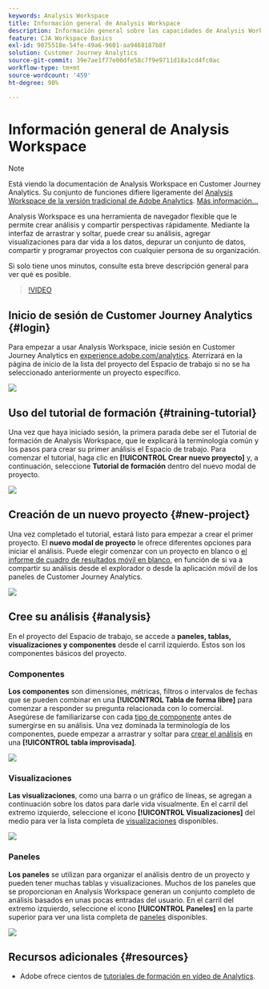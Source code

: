 ```yaml
---
keywords: Analysis Workspace
title: Información general de Analysis Workspace
description: Información general sobre las capacidades de Analysis Workspace
feature: CJA Workspace Basics
exl-id: 9075518e-54fe-49a6-9601-aa9468187b8f
solution: Customer Journey Analytics
source-git-commit: 39e7ae1f77e00dfe58c7f9e9711d18a1cd4fc0ac
workflow-type: tm+mt
source-wordcount: '459'
ht-degree: 98%

---
```


# Información general de Analysis Workspace

>[!NOTE]
>
>Está viendo la documentación de Analysis Workspace en Customer Journey Analytics. Su conjunto de funciones difiere ligeramente del [Analysis Workspace de la versión tradicional de Adobe Analytics](https://experienceleague.adobe.com/docs/analytics/analyze/analysis-workspace/home.html#analysis-workspace). [Más información...](/help/getting-started/cja-aa.md)

Analysis Workspace es una herramienta de navegador flexible que le permite crear análisis y compartir perspectivas rápidamente. Mediante la interfaz de arrastrar y soltar, puede crear su análisis, agregar visualizaciones para dar vida a los datos, depurar un conjunto de datos, compartir y programar proyectos con cualquier persona de su organización.

Si solo tiene unos minutos, consulte esta breve descripción general para ver qué es posible.

>[!VIDEO](https://video.tv.adobe.com/v/26266/?quality=12)

## Inicio de sesión de Customer Journey Analytics {#login}

Para empezar a usar Analysis Workspace, inicie sesión en Customer Journey Analytics en [experience.adobe.com/analytics](https://experience.adobe.com/analytics). Aterrizará en la página de inicio de la lista del proyecto del Espacio de trabajo si no se ha seleccionado anteriormente un proyecto específico.

![](assets/login-analytics.png)

## Uso del tutorial de formación {#training-tutorial}

Una vez que haya iniciado sesión, la primera parada debe ser el Tutorial de formación de Analysis Workspace, que le explicará la terminología común y los pasos para crear su primer análisis el Espacio de trabajo. Para comenzar el tutorial, haga clic en **[!UICONTROL Crear nuevo proyecto]** y, a continuación, seleccione **Tutorial de formación** dentro del nuevo modal de proyecto.

![](assets/training-tutorial.png)

## Creación de un nuevo proyecto {#new-project}

Una vez completado el tutorial, estará listo para empezar a crear el primer proyecto. El **nuevo modal de proyecto** le ofrece diferentes opciones para iniciar el análisis. Puede elegir comenzar con un proyecto en blanco o [el informe de cuadro de resultados móvil en blanco](/help/mobile-app/curator.md), en función de si va a compartir su análisis desde el explorador o desde la aplicación móvil de los paneles de Customer Journey Analytics.

![](assets/create-new-project.png)

## Cree su análisis {#analysis}

En el proyecto del Espacio de trabajo, se accede a **paneles, tablas, visualizaciones y componentes** desde el carril izquierdo. Estos son los componentes básicos del proyecto.

### Componentes

**Los componentes** son dimensiones, métricas, filtros o intervalos de fechas que se pueden combinar en una **[!UICONTROL Tabla de forma libre]** para comenzar a responder su pregunta relacionada con lo comercial. Asegúrese de familiarizarse con cada [tipo de componente](/help/components/overview.md) antes de sumergirse en su análisis. Una vez dominada la terminología de los componentes, puede empezar a arrastrar y soltar para [crear el análisis](/help/analysis-workspace/build-workspace-project/freeform-overview.md) en una **[!UICONTROL tabla improvisada]**.

![](assets/build-components.png)

### Visualizaciones

**Las visualizaciones**, como una barra o un gráfico de líneas, se agregan a continuación sobre los datos para darle vida visualmente. En el carril del extremo izquierdo, seleccione el icono **[!UICONTROL Visualizaciones]** del medio para ver la lista completa de [visualizaciones](/help/analysis-workspace/visualizations/freeform-analysis-visualizations.md) disponibles.

![](assets/build-visualizations.png)

### Paneles

**Los paneles** se utilizan para organizar el análisis dentro de un proyecto y pueden tener muchas tablas y visualizaciones. Muchos de los paneles que se proporcionan en Analysis Workspace generan un conjunto completo de análisis basados en unas pocas entradas del usuario. En el carril del extremo izquierdo, seleccione el icono **[!UICONTROL Paneles]** en la parte superior para ver una lista completa de [paneles](/help/analysis-workspace/c-panels/panels.md) disponibles.

![](assets/build-panels.png)

## Recursos adicionales {#resources}

* Adobe ofrece cientos de [tutoriales de formación en vídeo de Analytics](https://experienceleague.adobe.com/docs/analytics-learn/tutorials/overview.html?lang=es).
